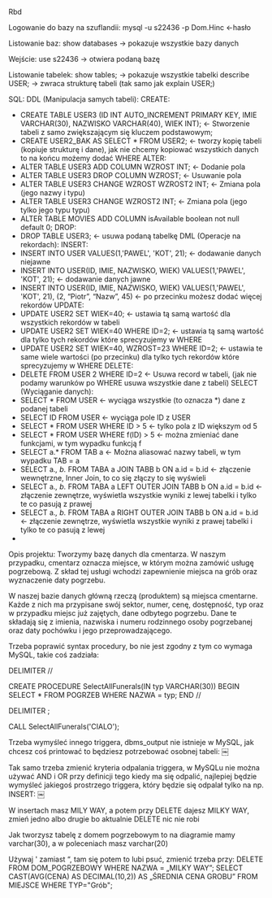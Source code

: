 Rbd


Logowanie do bazy na szuflandii:
mysql -u s22436 -p
Dom.Hinc <-hasło 

Listowanie baz:
show databases -> pokazuje wszystkie bazy danych

Wejście:
use s22436 -> otwiera podaną bazę

Listowanie tabelek:
show tables;	-> pokazuje wszystkie tabelki
describe USER; -> zwraca strukturę tabeli (tak samo jak explain USER;)

SQL:
DDL (Manipulacja samych tabeli):
CREATE:
-  CREATE TABLE USER3 (ID INT AUTO_INCREMENT PRIMARY KEY, IMIE VARCHAR(30), NAZWISKO VARCHAR(40), WIEK INT); <- Stworzenie tabeli z samo zwiększającym się kluczem podstawowym;
- CREATE USER2_BAK AS SELECT * FROM USER2; <- tworzy kopię tabeli (kopiuje strukturę i dane), jak nie chcemy kopiować wszystkich danych to na końcu możemy dodać WHERE
ALTER:
- ALTER TABLE USER3 ADD COLUMN WZROST INT; <- Dodanie pola
- ALTER TABLE USER3 DROP COLUMN WZROST; <- Usuwanie pola 
- ALTER TABLE USER3 CHANGE WZROST WZROST2 INT; <- Zmiana pola (jego nazwy i typu)
- ALTER TABLE USER3 CHANGE WZROST2 INT; <- Zmiana pola (jego tylko jego typu typu)
- ALTER TABLE MOVIES ADD COLUMN isAvailable boolean not null default 0; 
DROP:
- DROP TABLE USER3; <- usuwa podaną tabelkę
DML (Operacje na rekordach):
INSERT:
- INSERT INTO USER VALUES(1,'PAWEL', 'KOT', 21); <- dodawanie danych niejawne
- INSERT INTO USER(ID, IMIE, NAZWISKO, WIEK) VALUES(1,'PAWEL', 'KOT', 21); <- dodawanie danych jawne
- INSERT INTO USER(ID, IMIE, NAZWISKO, WIEK) VALUES(1,'PAWEL', 'KOT', 21), (2, “Piotr”, “Nazw”, 45) <- po przecinku możesz dodać więcej rekordów
UPDATE:
- UPDATE USER2 SET WIEK=40; <- ustawia tą samą wartość dla wszystkich rekordów w tabeli
- UPDATE USER2 SET WIEK=40 WHERE ID=2; <- ustawia tą samą wartość dla  tylko tych rekordów które sprecyzujemy w WHERE
- UPDATE USER2 SET WIEK=40, WZROST=23 WHERE ID=2; <- ustawia te same wiele wartości (po przecinku) dla tylko tych rekordów które sprecyzujemy w WHERE
DELETE:
- DELETE FROM USER 2 WHERE ID=2 <- Usuwa record w tabeli, (jak nie podamy warunków po WHERE usuwa wszystkie dane z tabeli)
SELECT (Wyciąganie danych):
- SELECT * FROM USER <- wyciąga wszystkie (to oznacza *) dane z podanej tabeli
- SELECT ID FROM USER <- wyciąga pole ID z USER
- SELECT * FROM USER WHERE ID > 5 <- tylko pola z ID większym od 5
- SELECT * FROM USER WHERE f(ID) > 5 <- można zmieniać dane funkcjami, w tym wypadku funkcją f
- SELECT a.* FROM TAB a <- Można aliasować nazwy tabeli, w tym wypadku TAB = a
- SELECT a.*, b.* FROM TABA a JOIN TABB b ON a.id = b.id <- złączenie wewnętrzne, Inner Join, to co się złączy to się wyświeli
- SELECT a.*, b.* FROM TABA a LEFT OUTER JOIN TABB b ON a.id = b.id <- złączenie zewnętrze, wyświetla wszystkie wyniki z lewej tabelki  i tylko te co pasują z prawej
- SELECT a.*, b.* FROM TABA a RIGHT OUTER JOIN TABB b ON a.id = b.id <- złączenie zewnętrze, wyświetla wszystkie wyniki z prawej tabelki  i tylko te co pasują z lewej
- 
<p style=“font-style: what”/>

Opis projektu:
Tworzymy bazę danych dla cmentarza. W naszym przypadku, cmentarz oznacza miejsce, w którym można zamówić usługę pogrzebową. Z skład tej usługi wchodzi zapewnienie miejsca na grób oraz wyznaczenie daty pogrzebu.

W naszej bazie danych główną rzeczą (produktem) są miejsca cmentarne. Każde z nich ma przypisane swój sektor, numer, cenę, dostępność, typ oraz w przypadku miejsc już zajętych, dane odbytego pogrzebu. Dane te składają się z imienia, nazwiska i numeru rodzinnego osoby pogrzebanej oraz daty pochówku i jego przeprowadzającego. 


Trzeba poprawić syntax procedury, bo nie jest zgodny z tym co wymaga MySQL, takie coś zadziała:

DELIMITER //

CREATE PROCEDURE SelectAllFunerals(IN typ VARCHAR(30))
BEGIN
	SELECT *  FROM POGRZEB WHERE NAZWA = typ;
END //

DELIMITER ;

CALL SelectAllFunerals('CIALO');


Trzeba wymyśleć innego triggera, dbms_output nie istnieje w MySQL, jak chcesz coś printować to będziesz potrzebować osobnej tabeli:
￼

Tak samo trzeba zmienić kryteria odpalania triggera, w MySQLu nie można używać AND i OR przy definicji tego kiedy ma się odpalić, najlepiej będzie wymyśleć jakiegoś prostrzego triggera, który będzie się odpalał tylko na np. INSERT:
￼

W insertach masz MILY WAY, a potem przy DELETE dajesz MILKY WAY, zmień jedno albo drugie bo aktualnie DELETE nic nie robi


Jak tworzysz tabelę z domem pogrzebowym to na diagramie mamy varchar(30), a w poleceniach masz varchar(20)

Używaj ' zamiast “,  tam się potem to lubi psuć, zmienić trzeba przy: DELETE FROM DOM_POGRZEBOWY WHERE NAZWA = „MILKY WAY”;
SELECT CAST(AVG(CENA) AS DECIMAL(10,2)) AS „ŚREDNIA CENA GROBU” FROM MIEJSCE WHERE TYP="Grób"; 


